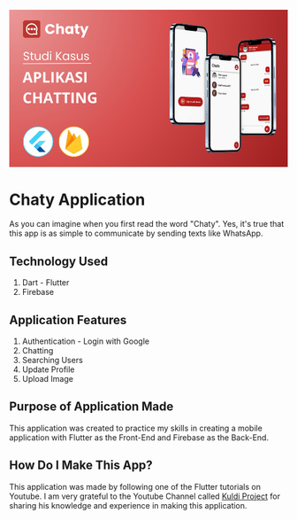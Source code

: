 [![Demo Aplication](https://github.com/Frans-Budi/Frans-Budi/blob/main/Thumbnail/Thum-Chaty.jpg)](https://youtu.be/IW9nrwf7vYc)

# Chaty Application

As you can imagine when you first read the word "Chaty". Yes, it's true that this app is as simple to communicate by sending texts like WhatsApp.

## Technology Used

1. Dart - Flutter
2. Firebase

## Application Features

1. Authentication - Login with Google
2. Chatting
3. Searching Users
4. Update Profile
5. Upload Image

## Purpose of Application Made

This application was created to practice my skills in creating a mobile application with Flutter as the Front-End and Firebase as the Back-End.

## How Do I Make This App?

This application was made by following one of the Flutter tutorials on Youtube. I am very grateful to the Youtube Channel called [Kuldi Project](https://www.youtube.com/@KuldiiProject) for sharing his knowledge and experience in making this application.
